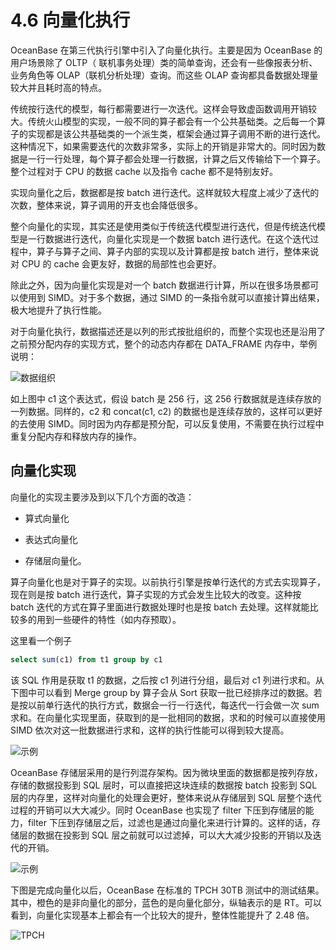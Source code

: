 # 4.6 向量化执行

OceanBase 在第三代执行引擎中引入了向量化执行。主要是因为 OceanBase 的用户场景除了 OLTP（ 联机事务处理）类的简单查询，还会有一些像报表分析、业务角色等 OLAP（联机分析处理）查询。而这些 OLAP 查询都具备数据处理量较大并且耗时高的特点。

传统按行迭代的模型，每行都需要进行一次迭代。这样会导致虚函数调用开销较大。传统火山模型的实现，一般不同的算子都会有一个公共基础类。之后每一个算子的实现都是该公共基础类的一个派生类，框架会通过算子调用不断的进行迭代。这种情况下，如果需要迭代的次数非常多，实际上的开销是非常大的。同时因为数据是一行一行处理，每个算子都会处理一行数据，计算之后又传输给下一个算子。整个过程对于 CPU 的数据 cache 以及指令 cache 都不是特别友好。

实现向量化之后，数据都是按 batch 进行迭代。这样就较大程度上减少了迭代的次数，整体来说，算子调用的开支也会降低很多。

整个向量化的实现，其实还是使用类似于传统迭代模型进行迭代，但是传统迭代模型是一行数据进行迭代，向量化实现是一个数据 batch 进行迭代。在这个迭代过程中，算子与算子之间、算子内部的实现以及计算都是按 batch 进行，整体来说对 CPU 的 cache 会更友好，数据的局部性也会更好。

除此之外，因为向量化实现是对一个 batch 数据进行计算，所以在很多场景都可以使用到 SIMD。对于多个数据，通过 SIMD 的一条指令就可以直接计算出结果，极大地提升了执行性能。

对于向量化执行，数据描述还是以列的形式按批组织的，而整个实现也还是沿用了之前预分配内存的实现方式，整个的动态内存都在 DATA_FRAME 内存中，举例说明：

![数据组织](https://obbusiness-private.oss-cn-shanghai.aliyuncs.com/doc/img/kernel-advanced/V1.0.0/zh-CN/4.oceanbase-sql-engine/8.vectorization-execution-01.png)

如上图中 c1 这个表达式，假设 batch 是 256 行，这 256 行数据就是连续存放的一列数据。同样的，c2 和 concat(c1, c2) 的数据也是连续存放的，这样可以更好的去使用 SIMD。同时因为内存都是预分配，可以反复使用，不需要在执行过程中重复分配内存和释放内存的操作。

## 向量化实现

向量化的实现主要涉及到以下几个方面的改造：

* 算式向量化

* 表达式向量化

* 存储层向量化。

算子向量化也是对于算子的实现。以前执行引擎是按单行迭代的方式去实现算子，现在则是按 batch 进行迭代，算子实现的方式会发生比较大的改变。这种按 batch 迭代的方式在算子里面进行数据处理时也是按 batch 去处理。这样就能比较多的用到一些硬件的特性（如内存预取）。

这里看一个例子

```sql
select sum(c1) from t1 group by c1
```

该 SQL 作用是获取 t1 的数据，之后按 c1 列进行分组，最后对 c1 列进行求和。从下图中可以看到 Merge group by 算子会从 Sort 获取一批已经排序过的数据。若是按以前单行迭代的执行方式，数据会一行一行迭代，每迭代一行会做一次 sum 求和。在向量化实现里面，获取到的是一批相同的数据，求和的时候可以直接使用 SIMD 依次对这一批数据进行求和，这样的执行性能可以得到较大提高。

![示例](https://obbusiness-private.oss-cn-shanghai.aliyuncs.com/doc/img/kernel-advanced/V1.0.0/zh-CN/4.oceanbase-sql-engine/8.vectorization-execution-02.png)

OceanBase 存储层采用的是行列混存架构。因为微块里面的数据都是按列存放，存储的数据投影到 SQL 层时，可以直接把这块连续的数据按 batch 投影到 SQL 层的内存里，这样对向量化的处理会更好，整体来说从存储层到 SQL 层整个迭代过程的开销可以大大减少。同时 OceanBase 也实现了 filter 下压到存储层的能力，filter 下压到存储层之后，过滤也是通过向量化来进行计算的。这样的话，存储层的数据在投影到 SQL 层之前就可以过滤掉，可以大大减少投影的开销以及迭代的开销。

![示例](https://obbusiness-private.oss-cn-shanghai.aliyuncs.com/doc/img/kernel-advanced/V1.0.0/zh-CN/4.oceanbase-sql-engine/8.vectorization-execution-03.png)

下图是完成向量化以后，OceanBase 在标准的 TPCH 30TB 测试中的测试结果。其中，橙色的是非向量化的部分，蓝色的是向量化部分，纵轴表示的是 RT。可以看到，向量化实现基本上都会有一个比较大的提升，整体性能提升了 2.48 倍。

![TPCH](https://obbusiness-private.oss-cn-shanghai.aliyuncs.com/doc/img/kernel-advanced/V1.0.0/zh-CN/4.oceanbase-sql-engine/8.vectorization-execution-04.png)
